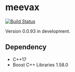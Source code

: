 # meevax

[![Build Status](https://travis-ci.org/yamacir-kit/meevax.svg?branch=master)](https://travis-ci.org/yamacir-kit/meevax)

Version 0.0.93 in development.

## Dependency

- C++17
- Boost C++ Libraries 1.58.0

